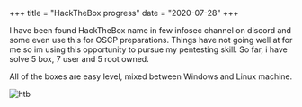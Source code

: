 +++
title = "HackTheBox progress"
date = "2020-07-28"
+++

I have been found HackTheBox name in few infosec channel on discord and some even use this for OSCP preparations. Things have not going well at for me so im using this opportunity to pursue my pentesting skill. So far, i have solve 5 box, 7 user and 5 root owned. 


All of the boxes are easy level, mixed between Windows and Linux machine. 



![htb](/img/htb.png)